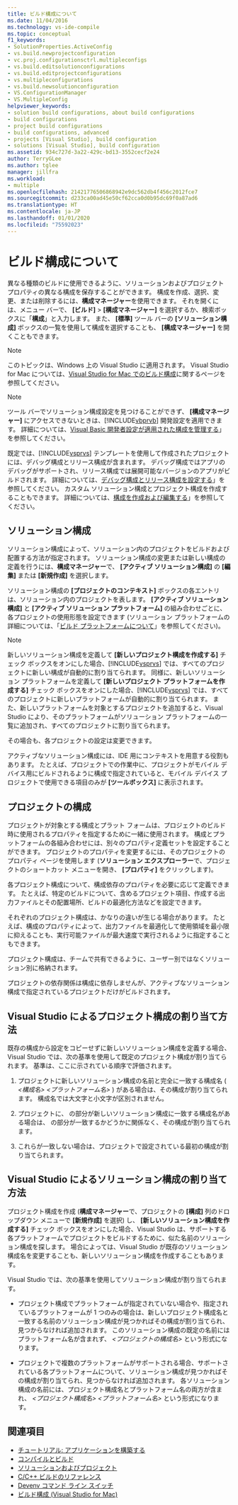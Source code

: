 ```yaml
---
title: ビルド構成について
ms.date: 11/04/2016
ms.technology: vs-ide-compile
ms.topic: conceptual
f1_keywords:
- SolutionProperties.ActiveConfig
- vs.build.newprojectconfiguration
- vc.proj.configurationsctrl.multipleconfigs
- vs.build.editsolutionconfigurations
- vs.build.editprojectconfigurations
- vs.multipleconfigurations
- vs.build.newsolutionconfiguration
- VS.ConfigurationManager
- VS.MultipleConfig
helpviewer_keywords:
- solution build configurations, about build configurations
- build configurations
- project build configurations
- build configurations, advanced
- projects [Visual Studio], build configuration
- solutions [Visual Studio], build configuration
ms.assetid: 934c727d-3a22-429c-bd13-3552cecf2e24
author: TerryGLee
ms.author: tglee
manager: jillfra
ms.workload:
- multiple
ms.openlocfilehash: 21421776506868942e9dc562db4f456c2012fce7
ms.sourcegitcommit: d233ca00ad45e50cf62cca0d0b95dc69f0a87ad6
ms.translationtype: HT
ms.contentlocale: ja-JP
ms.lasthandoff: 01/01/2020
ms.locfileid: "75592023"
---
```

# <a name="understand-build-configurations"></a>ビルド構成について

異なる種類のビルドに使用できるように、ソリューションおよびプロジェクト プロパティの異なる構成を保存することができます。 構成を作成、選択、変更、または削除するには、**構成マネージャー**を使用できます。 それを開くには、メニュー バーで、 **[ビルド]**  >  **[構成マネージャー]** を選択するか、検索ボックスに「**構成**」と入力します。 また、 **[標準]** ツール バーの **[ソリューション構成]** ボックスの一覧を使用して構成を選択することも、 **[構成マネージャー]** を開くこともできます。

> [!NOTE]
> このトピックは、Windows 上の Visual Studio に適用されます。 Visual Studio for Mac については、[Visual Studio for Mac でのビルド構成](/visualstudio/mac/configurations)に関するページを参照してください。

> [!NOTE]
> ツール バーでソリューション構成設定を見つけることができず、 **[構成マネージャー]** にアクセスできないときは、[!INCLUDE[vbprvb](../code-quality/includes/vbprvb_md.md)] 開発設定を適用できます。 詳細については、[Visual Basic 開発者設定が適用された構成を管理する](../ide/how-to-manage-build-configurations-with-visual-basic-developer-settings-applied.md)」を参照してください。

既定では、[!INCLUDE[vsprvs](../code-quality/includes/vsprvs_md.md)] テンプレートを使用して作成されたプロジェクトには、デバッグ構成とリリース構成が含まれます。 デバッグ構成ではアプリのデバッグがサポートされ、リリース構成では展開可能なバージョンのアプリがビルドされます。 詳細については、[デバッグ構成とリリース構成を設定する](../debugger/how-to-set-debug-and-release-configurations.md)」を参照してください。 カスタム ソリューション構成とプロジェクト構成を作成することもできます。 詳細については、[構成を作成および編集する](../ide/how-to-create-and-edit-configurations.md)」を参照してください。

## <a name="solution-configurations"></a>ソリューション構成

ソリューション構成によって、ソリューション内のプロジェクトをビルドおよび配置する方法が指定されます。 ソリューション構成の変更または新しい構成の定義を行うには、**構成マネージャー**で、 **[アクティブ ソリューション構成]** の **[編集]** または **[新規作成]** を選択します。

ソリューション構成の **[プロジェクトのコンテキスト]** ボックスの各エントリは、ソリューション内のプロジェクトを表します。 **[アクティブ ソリューション構成]** と **[アクティブ ソリューション プラットフォーム]** の組み合わせごとに、各プロジェクトの使用形態を設定できます (ソリューション プラットフォームの詳細については、「[ビルド プラットフォームについて](../ide/understanding-build-platforms.md)」を参照してください)。

> [!NOTE]
> 新しいソリューション構成を定義して **[新しいプロジェクト構成を作成する]** チェック ボックスをオンにした場合、[!INCLUDE[vsprvs](../code-quality/includes/vsprvs_md.md)] では、すべてのプロジェクトに新しい構成が自動的に割り当てられます。 同様に、新しいソリューション プラットフォームを定義して **[新しいプロジェクト プラットフォームを作成する]** チェック ボックスをオンにした場合、[!INCLUDE[vsprvs](../code-quality/includes/vsprvs_md.md)] では、すべてのプロジェクトに新しいプラットフォームが自動的に割り当てられます。 また、新しいプラットフォームを対象とするプロジェクトを追加すると、Visual Studio により、そのプラットフォームがソリューション プラットフォームの一覧に追加され、すべてのプロジェクトに割り当てられます。
>
> その場合も、各プロジェクトの設定は変更できます。

アクティブなソリューション構成には、IDE 用にコンテキストを用意する役割もあります。 たとえば、プロジェクトでの作業中に、プロジェクトがモバイル デバイス用にビルドされるように構成で指定されていると、モバイル デバイス プロジェクトで使用できる項目のみが **[ツールボックス]** に表示されます。

## <a name="project-configurations"></a>プロジェクトの構成
プロジェクトが対象とする構成とプラット フォームは、プロジェクトのビルド時に使用されるプロパティを指定するために一緒に使用されます。 構成とプラットフォームの各組み合わせには、別々のプロパティ定義セットを設定することができます。 プロジェクトのプロパティを変更するには、そのプロジェクトのプロパティ ページを使用します (**ソリューション エクスプローラー**で、プロジェクトのショートカット メニューを開き、 **[プロパティ]** をクリックします)。

各プロジェクト構成について、構成依存のプロパティを必要に応じて定義できます。 たとえば、特定のビルドについて、含めるプロジェクト項目、作成する出力ファイルとその配置場所、ビルドの最適化方法などを設定できます。

それぞれのプロジェクト構成は、かなりの違いが生じる場合があります。 たとえば、構成のプロパティによって、出力ファイルを最適化して使用領域を最小限に抑えることも、実行可能ファイルが最大速度で実行されるように指定することもできます。

プロジェクト構成は、チームで共有できるように、ユーザー別ではなくソリューション別に格納されます。

プロジェクトの依存関係は構成に依存しませんが、アクティブなソリューション構成で指定されているプロジェクトだけがビルドされます。

## <a name="how-visual-studio-assigns-project-configurations"></a>Visual Studio によるプロジェクト構成の割り当て方法
既存の構成から設定をコピーせずに新しいソリューション構成を定義する場合、Visual Studio では、次の基準を使用して既定のプロジェクト構成が割り当てられます。 基準は、ここに示されている順序で評価されます。

1. プロジェクトに新しいソリューション構成の名前と完全に一致する構成名 ( *\<構成名> \<プラットフォーム名>* ) がある場合は、その構成が割り当てられます。 構成名では大文字と小文字が区別されません。

2. プロジェクトに、 の部分が新しいソリューション構成に一致する構成名がある場合は、 の部分が一致するかどうかに関係なく、その構成が割り当てられます。

3. これらが一致しない場合は、プロジェクトで設定されている最初の構成が割り当てられます。

## <a name="how-visual-studio-assigns-solution-configurations"></a>Visual Studio によるソリューション構成の割り当て方法
プロジェクト構成を作成 (**構成マネージャー**で、プロジェクトの **[構成]** 列のドロップダウン メニューで **[新規作成]** を選択) し、 **[新しいソリューション構成を作成する]** チェック ボックスをオンにした場合、Visual Studio は、サポートする各プラットフォームでプロジェクトをビルドするために、似た名前のソリューション構成を探します。 場合によっては、Visual Studio が既存のソリューション構成名を変更することも、新しいソリューション構成を作成することもあります。

Visual Studio では、次の基準を使用してソリューション構成が割り当てられます。

- プロジェクト構成でプラットフォームが指定されていない場合や、指定されているプラットフォームが 1 つのみの場合は、新しいプロジェクト構成名と一致する名前のソリューション構成が見つかればその構成が割り当てられ、見つからなければ追加されます。 このソリューション構成の既定の名前にはプラットフォーム名が含まれず、 *\<プロジェクトの構成名>* という形式になります。

- プロジェクトで複数のプラットフォームがサポートされる場合、サポートされている各プラットフォームについて、ソリューション構成が見つかればその構成が割り当てられ、見つからなければ追加されます。 各ソリューション構成の名前には、プロジェクト構成名とプラットフォーム名の両方が含まれ、 *\<プロジェクト構成名> \<プラットフォーム名>* という形式になります。

## <a name="see-also"></a>関連項目

- [チュートリアル: アプリケーションを構築する](../ide/walkthrough-building-an-application.md)
- [コンパイルとビルド](../ide/compiling-and-building-in-visual-studio.md)
- [ソリューションおよびプロジェクト](../ide/solutions-and-projects-in-visual-studio.md)
- [C/C++ ビルドのリファレンス](/cpp/build/reference/c-cpp-building-reference)
- [Devenv コマンド ライン スイッチ](../ide/reference/devenv-command-line-switches.md)
- [ビルド構成 (Visual Studio for Mac)](/visualstudio/mac/configurations)
